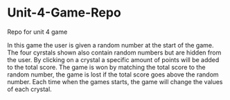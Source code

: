 # Unit-4-Game-Repo
Repo for unit 4 game

In this game the user is given a random number at the start of the game. The four cyrstals shown also contain random numbers but are hidden from the user. By clicking on a crystal a specific amount of points will be added to the total score. The game is won by matching the total score to the random number, the game is lost if the total score goes above the random number. Each time when the games starts, the game will change the values of each crystal.
